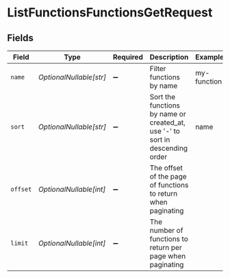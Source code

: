 # ListFunctionsFunctionsGetRequest


## Fields

| Field                                                                         | Type                                                                          | Required                                                                      | Description                                                                   | Example                                                                       |
| ----------------------------------------------------------------------------- | ----------------------------------------------------------------------------- | ----------------------------------------------------------------------------- | ----------------------------------------------------------------------------- | ----------------------------------------------------------------------------- |
| `name`                                                                        | *OptionalNullable[str]*                                                       | :heavy_minus_sign:                                                            | Filter functions by name                                                      | my-function                                                                   |
| `sort`                                                                        | *OptionalNullable[str]*                                                       | :heavy_minus_sign:                                                            | Sort the functions by name or created_at, use '-' to sort in descending order | name                                                                          |
| `offset`                                                                      | *OptionalNullable[int]*                                                       | :heavy_minus_sign:                                                            | The offset of the page of functions to return when paginating                 |                                                                               |
| `limit`                                                                       | *OptionalNullable[int]*                                                       | :heavy_minus_sign:                                                            | The number of functions to return per page when paginating                    |                                                                               |
